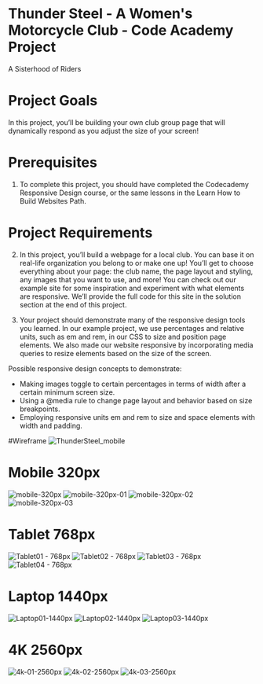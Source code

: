 # Thunder Steel - A Women's Motorcycle Club - Code Academy Project
A Sisterhood of Riders

# Project Goals
In this project, you’ll be building your own club group page that will dynamically respond as you adjust the size of your screen!

# Prerequisites
1. To complete this project, you should have completed the Codecademy Responsive Design course, or the same lessons in the Learn How to Build Websites Path.

# Project Requirements
2. In this project, you’ll build a webpage for a local club. You can base it on real-life organization you belong to or make one up! You’ll get to choose everything about your page: the club name, the page layout and styling, any images that you want to use, and more! You can check out our example site for some inspiration and experiment with what elements are responsive. We’ll provide the full code for this site in the solution section at the end of this project.

3. Your project should demonstrate many of the responsive design tools you learned. In our example project, we use percentages and relative units, such as em and rem, in our CSS to size and position page elements. We also made our website responsive by incorporating media queries to resize elements based on the size of the screen.

Possible responsive design concepts to demonstrate:
* Making images toggle to certain percentages in terms of width after a certain minimum screen size.
* Using a @media rule to change page layout and behavior based on size breakpoints.
* Employing responsive units em and rem to size and space elements with width and padding.

#Wireframe
![ThunderSteel_mobile](https://user-images.githubusercontent.com/30397168/228339588-954d46ca-fc7a-4755-8912-192874553a83.png)

# Mobile 320px
![mobile-320px](https://user-images.githubusercontent.com/30397168/228339223-e664d210-062e-45bb-9a6a-79f8b416f33b.png)
![mobile-320px-01](https://user-images.githubusercontent.com/30397168/228339233-9b2629ba-f6c6-4bc4-a231-f30a71e6fc2b.png)
![mobile-320px-02](https://user-images.githubusercontent.com/30397168/228339328-b1dd26e2-00a0-41e3-9034-0beff2ba0f1a.png)
![mobile-320px-03](https://user-images.githubusercontent.com/30397168/228339278-0167407d-0c5d-4fd0-91fb-651d8969ebc0.png)

# Tablet 768px
![Tablet01 - 768px](https://user-images.githubusercontent.com/30397168/228340632-183e045d-09d7-40d6-b9e1-681292707ae6.png)
![Tablet02 - 768px](https://user-images.githubusercontent.com/30397168/228340662-cd55a212-d3d1-4010-a109-32c31ef249e7.png)
![Tablet03 - 768px](https://user-images.githubusercontent.com/30397168/228340682-975ec9cb-0dd5-4b1e-a0d7-70df45a10454.png)
![Tablet04 - 768px](https://user-images.githubusercontent.com/30397168/228340703-9573af69-35f9-457b-92fa-065ecc93f680.png)

# Laptop 1440px
![Laptop01-1440px](https://user-images.githubusercontent.com/30397168/228340744-87cf82d7-a8e7-45d8-bd6c-517ff554a5b8.png)
![Laptop02-1440px](https://user-images.githubusercontent.com/30397168/228340754-3450b5cf-a21c-491d-80ef-793cf666a13f.png)
![Laptop03-1440px](https://user-images.githubusercontent.com/30397168/228340785-cb5a6eb5-235e-483a-9c1f-7ee9e9b00bc9.png)

# 4K 2560px
![4k-01-2560px](https://user-images.githubusercontent.com/30397168/228340838-ae8b2c0e-332a-4093-b33b-c72e1de9ec30.png)
![4k-02-2560px](https://user-images.githubusercontent.com/30397168/228340849-49bb3cd7-f647-4e7a-b26a-77e09528ce9f.png)
![4k-03-2560px](https://user-images.githubusercontent.com/30397168/228340862-ca36012c-a291-4b2b-bb55-0d15bb756474.png)
